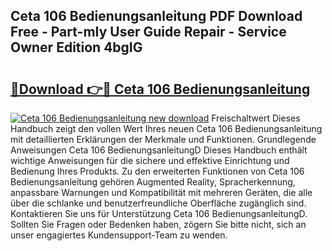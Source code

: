 ## Ceta 106 Bedienungsanleitung PDF Download Free - Part-mIy User Guide Repair - Service Owner Edition 4bgIG

# <h2><a href="http://df0hmf.blite.top/?on=Ceta+106+Bedienungsanleitung">🔗Download 👉🔴 Ceta 106 Bedienungsanleitung</a></h2>

[![Ceta 106 Bedienungsanleitung new download](https://i.imgur.com/lujVjoI.png)](http://df0hmf.blite.top/?on=Ceta+106+Bedienungsanleitung)
Freischaltwert Dieses Handbuch zeigt den vollen Wert Ihres neuen Ceta 106 Bedienungsanleitung mit detaillierten Erklärungen der Merkmale und Funktionen. Grundlegende Anweisungen Ceta 106 BedienungsanleitungD Dieses Handbuch enthält wichtige Anweisungen für die sichere und effektive Einrichtung und Bedienung Ihres Produkts. Zu den erweiterten Funktionen von Ceta 106 Bedienungsanleitung gehören Augmented Reality, Spracherkennung, anpassbare Warnungen und Kompatibilität mit mehreren Geräten, die alle über die schlanke und benutzerfreundliche Oberfläche zugänglich sind. Kontaktieren Sie uns für Unterstützung Ceta 106 BedienungsanleitungD. Sollten Sie Fragen oder Bedenken haben, zögern Sie bitte nicht, sich an unser engagiertes Kundensupport-Team zu wenden.
